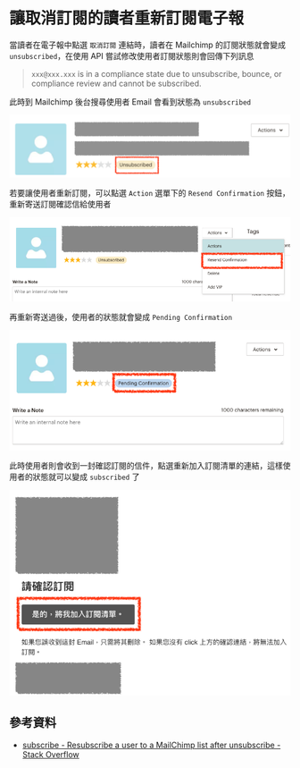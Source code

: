 # 讓取消訂閱的讀者重新訂閱電子報

當讀者在電子報中點選 `取消訂閱` 連結時，讀者在 Mailchimp 的訂閱狀態就會變成 `unsubscribed`，在使用 API 嘗試修改使用者訂閱狀態則會回傳下列訊息

> `xxx@xxx.xxx` is in a compliance state due to unsubscribe, bounce, or compliance review and cannot be subscribed.


此時到 Mailchimp 後台搜尋使用者 Email 會看到狀態為 `unsubscribed`

![Mailchimp Member unsubscribed](./images/mailchimp-re-subscriber-newsletter-member-unsubscribed.png)

若要讓使用者重新訂閱，可以點選 `Action` 選單下的 `Resend Confirmation` 按鈕，重新寄送訂閱確認信給使用者

![Mailchimp Member unsubscribed](./images/mailchimp-re-subscriber-newsletter-member-resend-confirmation.png)

再重新寄送過後，使用者的狀態就會變成 `Pending Confirmation`

![Mailchimp Member pending Confirmation](./images/mailchimp-re-subscriber-newsletter-member-pending-confirmation.png)


此時使用者則會收到一封確認訂閱的信件，點選重新加入訂閱清單的連結，這樣使用者的狀態就可以變成 `subscribed` 了

![Mailchimp Member pending Confirmation](./images/mailchimp-re-subscriber-newsletter-member-resubscribed.png)


## 參考資料
* [subscribe - Resubscribe a user to a MailChimp list after unsubscribe - Stack Overflow](https://stackoverflow.com/questions/42159327/resubscribe-a-user-to-a-mailchimp-list-after-unsubscribe)
